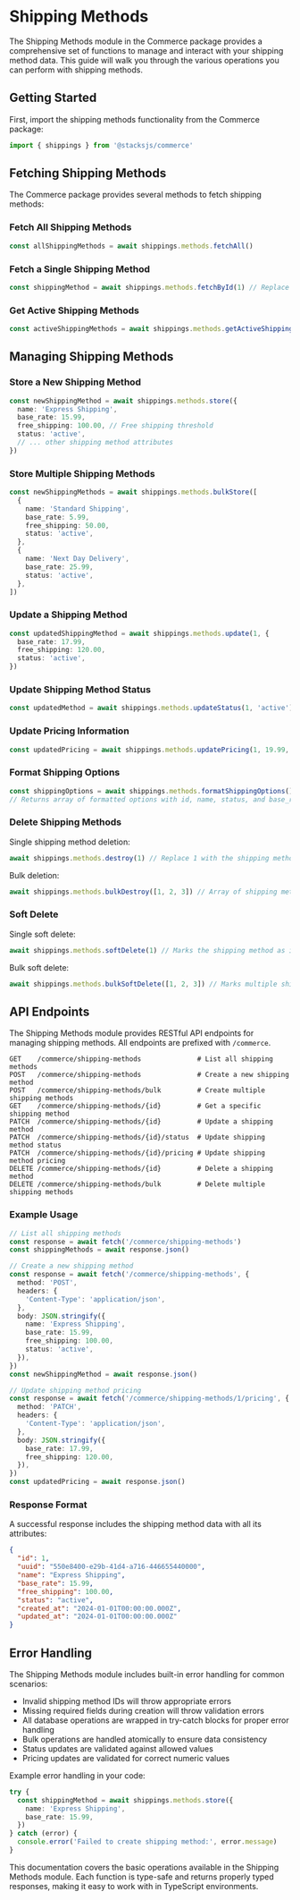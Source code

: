 # Shipping Methods

The Shipping Methods module in the Commerce package provides a comprehensive set of functions to manage and interact with your shipping method data. This guide will walk you through the various operations you can perform with shipping methods.

## Getting Started

First, import the shipping methods functionality from the Commerce package:

```ts
import { shippings } from '@stacksjs/commerce'
```

## Fetching Shipping Methods

The Commerce package provides several methods to fetch shipping methods:

### Fetch All Shipping Methods

```ts
const allShippingMethods = await shippings.methods.fetchAll()
```

### Fetch a Single Shipping Method

```ts
const shippingMethod = await shippings.methods.fetchById(1) // Replace 1 with the actual shipping method ID
```

### Get Active Shipping Methods

```ts
const activeShippingMethods = await shippings.methods.getActiveShippingMethods()
```

## Managing Shipping Methods

### Store a New Shipping Method

```ts
const newShippingMethod = await shippings.methods.store({
  name: 'Express Shipping',
  base_rate: 15.99,
  free_shipping: 100.00, // Free shipping threshold
  status: 'active',
  // ... other shipping method attributes
})
```

### Store Multiple Shipping Methods

```ts
const newShippingMethods = await shippings.methods.bulkStore([
  {
    name: 'Standard Shipping',
    base_rate: 5.99,
    free_shipping: 50.00,
    status: 'active',
  },
  {
    name: 'Next Day Delivery',
    base_rate: 25.99,
    status: 'active',
  },
])
```

### Update a Shipping Method

```ts
const updatedShippingMethod = await shippings.methods.update(1, {
  base_rate: 17.99,
  free_shipping: 120.00,
  status: 'active',
})
```

### Update Shipping Method Status

```ts
const updatedMethod = await shippings.methods.updateStatus(1, 'active')
```

### Update Pricing Information

```ts
const updatedPricing = await shippings.methods.updatePricing(1, 19.99, 150.00)
```

### Format Shipping Options

```ts
const shippingOptions = await shippings.methods.formatShippingOptions()
// Returns array of formatted options with id, name, status, and base_rate
```

### Delete Shipping Methods

Single shipping method deletion:
```ts
await shippings.methods.destroy(1) // Replace 1 with the shipping method ID to delete
```

Bulk deletion:
```ts
await shippings.methods.bulkDestroy([1, 2, 3]) // Array of shipping method IDs to delete
```

### Soft Delete

Single soft delete:
```ts
await shippings.methods.softDelete(1) // Marks the shipping method as inactive
```

Bulk soft delete:
```ts
await shippings.methods.bulkSoftDelete([1, 2, 3]) // Marks multiple shipping methods as inactive
```

## API Endpoints

The Shipping Methods module provides RESTful API endpoints for managing shipping methods. All endpoints are prefixed with `/commerce`.

```
GET    /commerce/shipping-methods              # List all shipping methods
POST   /commerce/shipping-methods              # Create a new shipping method
POST   /commerce/shipping-methods/bulk         # Create multiple shipping methods
GET    /commerce/shipping-methods/{id}         # Get a specific shipping method
PATCH  /commerce/shipping-methods/{id}         # Update a shipping method
PATCH  /commerce/shipping-methods/{id}/status  # Update shipping method status
PATCH  /commerce/shipping-methods/{id}/pricing # Update shipping method pricing
DELETE /commerce/shipping-methods/{id}         # Delete a shipping method
DELETE /commerce/shipping-methods/bulk         # Delete multiple shipping methods
```

### Example Usage

```ts
// List all shipping methods
const response = await fetch('/commerce/shipping-methods')
const shippingMethods = await response.json()

// Create a new shipping method
const response = await fetch('/commerce/shipping-methods', {
  method: 'POST',
  headers: {
    'Content-Type': 'application/json',
  },
  body: JSON.stringify({
    name: 'Express Shipping',
    base_rate: 15.99,
    free_shipping: 100.00,
    status: 'active',
  }),
})
const newShippingMethod = await response.json()

// Update shipping method pricing
const response = await fetch('/commerce/shipping-methods/1/pricing', {
  method: 'PATCH',
  headers: {
    'Content-Type': 'application/json',
  },
  body: JSON.stringify({
    base_rate: 17.99,
    free_shipping: 120.00,
  }),
})
const updatedPricing = await response.json()
```

### Response Format

A successful response includes the shipping method data with all its attributes:

```json
{
  "id": 1,
  "uuid": "550e8400-e29b-41d4-a716-446655440000",
  "name": "Express Shipping",
  "base_rate": 15.99,
  "free_shipping": 100.00,
  "status": "active",
  "created_at": "2024-01-01T00:00:00.000Z",
  "updated_at": "2024-01-01T00:00:00.000Z"
}
```

## Error Handling

The Shipping Methods module includes built-in error handling for common scenarios:

- Invalid shipping method IDs will throw appropriate errors
- Missing required fields during creation will throw validation errors
- All database operations are wrapped in try-catch blocks for proper error handling
- Bulk operations are handled atomically to ensure data consistency
- Status updates are validated against allowed values
- Pricing updates are validated for correct numeric values

Example error handling in your code:

```ts
try {
  const shippingMethod = await shippings.methods.store({
    name: 'Express Shipping',
    base_rate: 15.99,
  })
} catch (error) {
  console.error('Failed to create shipping method:', error.message)
}
```

This documentation covers the basic operations available in the Shipping Methods module. Each function is type-safe and returns properly typed responses, making it easy to work with in TypeScript environments.
